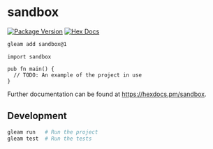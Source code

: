 # sandbox

[![Package Version](https://img.shields.io/hexpm/v/sandbox)](https://hex.pm/packages/sandbox)
[![Hex Docs](https://img.shields.io/badge/hex-docs-ffaff3)](https://hexdocs.pm/sandbox/)

```sh
gleam add sandbox@1
```
```gleam
import sandbox

pub fn main() {
  // TODO: An example of the project in use
}
```

Further documentation can be found at <https://hexdocs.pm/sandbox>.

## Development

```sh
gleam run   # Run the project
gleam test  # Run the tests
```
